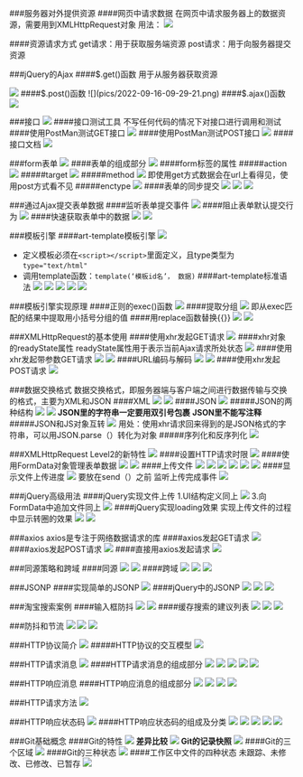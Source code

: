 ###服务器对外提供资源
####网页中请求数据
在网页中请求服务器上的数据资源，需要用到XMLHttpRequest对象
用法：
![](pics/2022-09-16-09-07-23.png)

####资源请求方式
get请求：用于获取服务端资源
post请求：用于向服务器提交资源

###jQuery的Ajax
####$.get()函数
用于从服务器获取资源

![](pics/2022-09-13-10-11-16.png)
####$.post()函数
![](pics/2022-09-16-09-29-21.png)
####$.ajax()函数
![](pics/2022-09-16-09-33-49.png)

###接口
![](pics/2022-09-16-09-37-58.png)
####接口测试工具
不写任何代码的情况下对接口进行调用和测试
####使用PostMan测试GET接口
![](pics/2022-09-16-09-48-59.png)
####使用PostMan测试POST接口
![](pics/2022-09-16-09-50-45.png)
####接口文档
![](pics/2022-09-16-09-58-52.png)

###form表单
![](pics/2022-09-17-10-03-20.png)
####表单的组成部分
![](pics/2022-09-17-10-06-32.png)
####form标签的属性
#####action
![](pics/2022-09-17-10-11-16.png)
#####target
![](pics/2022-09-17-10-13-43.png)
#####method
![](pics/2022-09-17-10-18-34.png)
即使用get方式数据会在url上看得见，使用post方式看不见
#####enctype
![](pics/2022-09-17-10-21-52.png)
####表单的同步提交
![](pics/2022-09-17-10-24-28.png)
![](pics/2022-09-17-10-27-01.png)
![](pics/2022-09-17-10-27-48.png)

###通过Ajax提交表单数据
####监听表单提交事件
![](pics/2022-09-17-10-29-41.png)
####阻止表单默认提交行为
![](pics/2022-09-17-10-32-53.png)
####快速获取表单中的数据
![](pics/2022-09-17-10-36-06.png)
![](pics/2022-09-17-10-37-34.png)

###模板引擎
####art-template模板引擎
![](pics/2022-09-17-12-05-53.png)
+ 定义模板必须在```<script></script>```里面定义，且type类型为```type="text/html"```
+ 调用template函数：```template(‘模板id名’， 数据)```
####art-template标准语法
![](pics/2022-09-17-17-56-19.png)
![](pics/2022-09-17-18-25-07.png) 
![](pics/2022-09-17-18-32-38.png)
![](pics/2022-09-17-18-33-07.png)
![](pics/2022-09-17-18-43-57.png)

###模板引擎实现原理
####正则的exec()函数
![](pics/2022-09-19-10-00-34.png)
####提取分组
![](pics/2022-09-19-10-06-27.png)
即从exec匹配的结果中提取用小括号分组的值
####用replace函数替换{{}}
![](pics/2022-09-19-10-32-58.png)
![](pics/2022-09-19-10-38-22.png)

###XMLHttpRequest的基本使用
####使用xhr发起GET请求
![](pics/2022-09-19-11-13-20.png)
####xhr对象的readyState属性
readyState属性用于表示当前Ajax请求所处状态
![](pics/2022-09-19-11-19-26.png)
####使用xhr发起带参数GET请求
![](pics/2022-09-19-11-23-18.png)
![](pics/2022-09-19-11-25-15.png) 
####URL编码与解码
![](pics/2022-09-19-11-44-20.png)
![](pics/2022-09-19-11-45-41.png)
####使用xhr发起POST请求
![](pics/2022-09-19-11-48-09.png)

###数据交换格式
数据交换格式，即服务器端与客户端之间进行数据传输与交换的格式，主要为XML和JSON
####XML
![](pics/2022-09-20-10-14-05.png)
![](pics/2022-09-20-10-14-27.png)
####JSON
![](pics/2022-09-20-10-14-55.png)
#####JSON的两种结构
![](pics/2022-09-20-10-18-10.png)
![](pics/2022-09-20-10-20-39.png)
**JSON里的字符串一定要用双引号包裹**
**JSON里不能写注释**
#####JSON和JS对象互转
![](pics/2022-09-20-10-26-52.png)
用处：使用xhr请求回来得到的是JSON格式的字符串，可以用JSON.parse（）转化为对象
#####序列化和反序列化
![](pics/2022-09-20-10-34-59.png)

###XMLHttpRequest Level2的新特性
![](pics/2022-09-20-11-00-36.png)
####设置HTTP请求时限
![](pics/2022-09-20-11-04-08.png)
####使用FormData对象管理表单数据
![](pics/2022-09-20-11-23-26.png)
![](pics/2022-09-20-11-25-37.png)
####上传文件
![](pics/2022-09-20-11-29-26.png)
![](pics/2022-09-20-11-34-33.png)
![](pics/2022-09-20-11-38-51.png)
![](pics/2022-09-20-11-40-28.png)
![](pics/2022-09-20-11-42-42.png)
![](pics/2022-09-20-11-44-21.png)
####显示文件上传进度
![](pics/2022-09-20-11-54-47.png)
要放在send（）之前
监听上传完成事件
![](pics/2022-09-20-12-02-41.png)

###jQuery高级用法
####jQuery实现文件上传
1.UI结构定义同上
![](pics/2022-09-20-12-06-49.png)
3.向FormData中追加文件同上
![](pics/2022-09-20-16-26-25.png)
####jQuery实现loading效果
实现上传文件的过程中显示转圈的效果
![](pics/2022-09-20-16-30-31.png)
![](pics/2022-09-20-16-32-54.png)

###axios
axios是专注于网络数据请求的库
####axios发起GET请求
![](pics/2022-09-20-16-36-25.png)
####axios发起POST请求
![](pics/2022-09-20-16-42-49.png)
####直接用axios发起请求
![](pics/2022-09-20-16-44-15.png)

###同源策略和跨域
####同源
![](pics/2022-09-20-16-54-18.png)
![](pics/2022-09-20-16-55-27.png)
####跨域
![](pics/2022-09-20-16-57-22.png)
![](pics/2022-09-20-16-59-01.png)
![](pics/2022-09-20-17-00-35.png)

###JSONP
####实现简单的JSONP
![](pics/2022-09-20-18-40-10.png)
####jQuery中的JSONP
![](pics/2022-09-20-18-52-27.png)
![](pics/2022-09-20-18-55-36.png)
![](pics/2022-09-20-18-58-57.png)

###淘宝搜索案例
####输入框防抖
![](pics/2022-09-21-11-33-34.png)
![](pics/2022-09-21-11-34-09.png)
####缓存搜索的建议列表
![](pics/2022-09-21-11-36-00.png)
![](pics/2022-09-21-11-36-20.png)
![](pics/2022-09-21-11-37-47.png)

###防抖和节流
![](pics/2022-09-21-11-45-44.png)
![](pics/2022-09-21-11-54-30.png)
![](pics/2022-09-21-11-56-52.png)

###HTTP协议简介
![](pics/2022-09-21-12-01-34.png)
#####HTTP协议的交互模型
![](pics/2022-09-21-12-04-25.png)

###HTTP请求消息
![](pics/2022-09-21-17-18-21.png)
####HTTP请求消息的组成部分
![](pics/2022-09-21-17-19-34.png)
![](pics/2022-09-21-17-20-58.png)
![](pics/2022-09-21-17-25-28.png)
![](pics/2022-09-21-17-28-28.png)
![](pics/2022-09-21-17-30-50.png)

###HTTP响应消息
####HTTP响应消息的组成部分
![](pics/2022-09-21-19-02-30.png)
![](pics/2022-09-21-19-04-10.png)
![](pics/2022-09-21-19-05-46.png)
![](pics/2022-09-21-19-10-03.png)

###HTTP请求方法
![](pics/2022-09-21-19-15-49.png)

###HTTP响应状态码
![](pics/2022-09-21-19-18-29.png)
####HTTP响应状态码的组成及分类
![](pics/2022-09-21-19-20-55.png)
![](pics/2022-09-21-19-22-26.png)
![](pics/2022-09-21-19-31-39.png)
![](pics/2022-09-21-19-32-35.png)
![](pics/2022-09-21-19-35-35.png)

###Git基础概念
####Git的特性
![](pics/2022-09-21-21-00-38.png)
**差异比较**
![](pics/2022-09-21-20-55-44.png)
**Git的记录快照**
![](pics/2022-09-21-20-57-29.png)
####Git的三个区域
![](pics/2022-09-21-21-01-55.png)
####Git的三种状态
![](pics/2022-09-21-21-03-53.png)
####工作区中文件的四种状态
未跟踪、未修改、已修改、已暂存
![](pics/2022-09-21-22-01-45.png)


